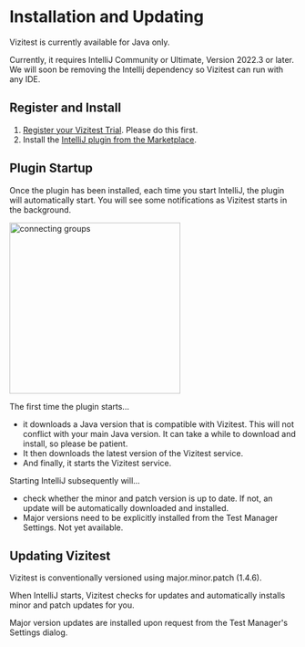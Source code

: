 # Installation and Updating
Vizitest is currently available for Java only. 

Currently, it requires IntelliJ Community or Ultimate, Version 2022.3 or later. We will soon be removing the Intellij dependency so Vizitest can run with any IDE.

## Register and Install
1. [Register your Vizitest Trial](https://vizitest.com/trial-signup-form). Please do this first.
2. Install the [IntelliJ plugin from the Marketplace](https://plugins.jetbrains.com/plugin/22716-vizitest).

## Plugin Startup
Once the plugin has been installed, each time you start IntelliJ, the plugin will automatically start. You will see some notifications as Vizitest starts in the background.

<img src="intellij-startup.png" alt="connecting groups" width="300"/>

The first time the plugin starts...

- it downloads a Java version that is compatible with Vizitest. This will not conflict with your main Java version. It can take a while to download and install, so please be patient.
- It then downloads the latest version of the Vizitest service.
- And finally, it starts the Vizitest service.

Starting IntelliJ subsequently will...

- check whether the minor and patch version is up to date. If not, an update will be automatically downloaded and installed. 
- Major versions need to be explicitly installed from the Test Manager Settings. Not yet available.


## Updating Vizitest
Vizitest is conventionally versioned using major.minor.patch (1.4.6).

When IntelliJ starts, Vizitest checks for updates and automatically installs minor and patch updates for you.

Major version updates are installed upon request from the Test Manager's Settings dialog.


